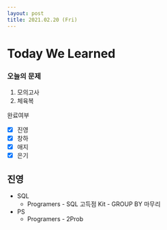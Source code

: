 ```yaml
---
layout: post
title: 2021.02.20 (Fri)
---
```


# Today We Learned

###  오늘의 문제

1. 모의고사
2. 체육복

완료여부  
- [x] 진영 
- [x] 창하
- [x] 애지 
- [x] 은기

## 진영

- SQL
  - Programers - SQL 고득점 Kit - GROUP BY 마무리
- PS
  - Programers - 2Prob



